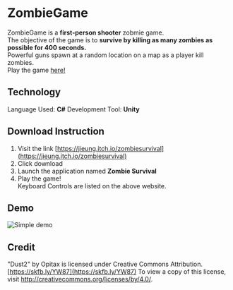 # ZombieGame
ZombieGame is a **first-person shooter** zobmie game.  
The objective of the game is to **survive by killing as many zombies as possible for 400 seconds.**  
Powerful guns spawn at a random location on a map as a player kill zombies.  
Play the game [here!](https://jieung.itch.io/zombiesurvival)

## Technology  
Language Used: **C#**
Development Tool: **Unity**

## Download Instruction  
1. Visit the link [https://jieung.itch.io/zombiesurvival](https://jieung.itch.io/zombiesurvival)  
2. Click download  
3. Launch the application named **Zombie Survival**  
4. Play the game!  
Keyboard Controls are listed on the above website.  

## Demo
![Simple demo](ZombieSurvival.gif)

## Credit
"Dust2" by Opitax is licensed under Creative Commons Attribution. [https://skfb.ly/YW87](https://skfb.ly/YW87) To view a copy of this license, visit http://creativecommons.org/licenses/by/4.0/.
